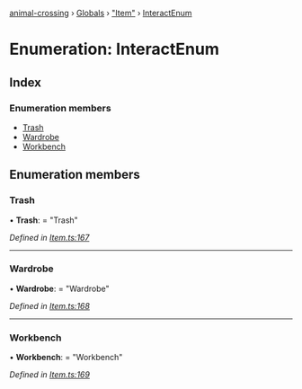 [animal-crossing](../README.md) › [Globals](../globals.md) › ["Item"](../modules/_item_.md) › [InteractEnum](_item_.interactenum.md)

# Enumeration: InteractEnum

## Index

### Enumeration members

* [Trash](_item_.interactenum.md#trash)
* [Wardrobe](_item_.interactenum.md#wardrobe)
* [Workbench](_item_.interactenum.md#workbench)

## Enumeration members

###  Trash

• **Trash**: = "Trash"

*Defined in [Item.ts:167](https://github.com/Norviah/animal-crossing/blob/0850a1e/module/types/Item.ts#L167)*

___

###  Wardrobe

• **Wardrobe**: = "Wardrobe"

*Defined in [Item.ts:168](https://github.com/Norviah/animal-crossing/blob/0850a1e/module/types/Item.ts#L168)*

___

###  Workbench

• **Workbench**: = "Workbench"

*Defined in [Item.ts:169](https://github.com/Norviah/animal-crossing/blob/0850a1e/module/types/Item.ts#L169)*
